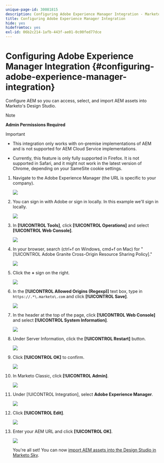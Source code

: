 ```yaml
---
unique-page-id: 30081815
description: Configuring Adobe Experience Manager Integration - Marketo Docs - Product Documentation
title: Configuring Adobe Experience Manager Integration
hide: yes
hidefromtoc: yes
exl-id: 06b2c214-1afb-443f-ae01-0c00fed77dce
---
```

# Configuring Adobe Experience Manager Integration {#configuring-adobe-experience-manager-integration}

Configure AEM so you can access, select, and import AEM assets into Marketo's Design Studio.

>[!NOTE]
>
>**Admin Permissions Required**

>[!IMPORTANT]
>
>* This integration only works with on-premise implementations of AEM and is not supported for AEM Cloud Service implementations.
>
>* Currently, this feature is only fully supported in Firefox. It is not supported in Safari, and it might not work in the latest version of Chrome, depending on your SameSite cookie settings.

1. Navigate to the Adobe Experience Manager (the URL is specific to your company).

   ![](assets/one.png)

1. You can sign in with Adobe or sign in locally. In this example we'll sign in locally.

   ![](assets/two.png)

1. In **[!UICONTROL Tools]**, click **[!UICONTROL Operations]** and select **[!UICONTROL Web Console]**.

   ![](assets/2a.png)

1. In your browser, search (ctrl+f on Windows, cmd+f on Mac) for "[!UICONTROL Adobe Granite Cross-Origin Resource Sharing Policy]."

   ![](assets/three.png)

1. Click the **+** sign on the right.

   ![](assets/four.png)

1. In the **[!UICONTROL Allowed Origins (Regexp)]** text box, type in `https://.*\.marketo\.com` and click **[!UICONTROL Save]**.

   ![](assets/five-psd.png)

1. In the header at the top of the page, click **[!UICONTROL Web Console]** and select **[!UICONTROL System Information]**.

   ![](assets/six.png)

1. Under Server Information, click the **[!UICONTROL Restart]** button.

   ![](assets/seven.png)

1. Click **[!UICONTROL OK]** to confirm.

   ![](assets/eight.png)

1. In Marketo Classic, click **[!UICONTROL Admin]**.

   ![](assets/nine.png)

1. Under [!UICONTROL Integration], select **Adobe Experience Manager**.

   ![](assets/ten.png)

1. Click **[!UICONTROL Edit]**.

   ![](assets/eleven.png)

1. Enter your AEM URL and click **[!UICONTROL OK]**.

   ![](assets/twelve.png)

   You're all set! You can now [import AEM assets into the Design Studio in Marketo Sky](https://experienceleague.adobe.com/docs/marketo/sky/design-studio/importing-assets-with-adobe-experience-manager.html?lang=en#design-studio).
